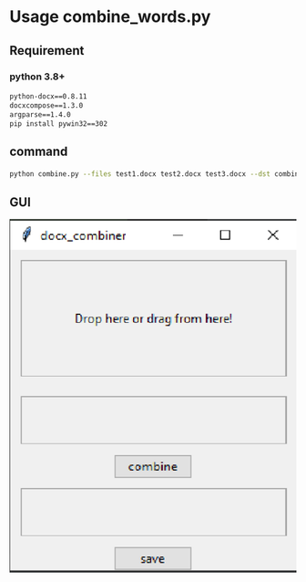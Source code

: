 # Usage combine_words.py 
## Requirement
### python 3.8+ 
    python-docx==0.8.11
    docxcompose==1.3.0
    argparse==1.4.0
    pip install pywin32==302
## command
```bash
python combine.py --files test1.docx test2.docx test3.docx --dst combined.docx
```
## GUI
![image info](./GUI1.png)